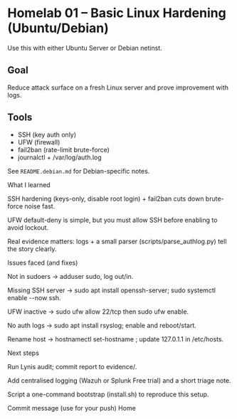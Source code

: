
# Homelab 01 – Basic Linux Hardening (Ubuntu/Debian)

Use this with either Ubuntu Server or Debian netinst.

## Goal
Reduce attack surface on a fresh Linux server and prove improvement with logs.

## Tools
- SSH (key auth only)
- UFW (firewall)
- fail2ban (rate-limit brute-force)
- journalctl + /var/log/auth.log

See `README.debian.md` for Debian-specific notes.

What I learned

SSH hardening (keys-only, disable root login) + fail2ban cuts down brute-force noise fast.

UFW default-deny is simple, but you must allow SSH before enabling to avoid lockout.

Real evidence matters: logs + a small parser (scripts/parse_authlog.py) tell the story clearly.

Issues faced (and fixes)

Not in sudoers → adduser <me> sudo, log out/in.

Missing SSH server → sudo apt install openssh-server; sudo systemctl enable --now ssh.

UFW inactive → sudo ufw allow 22/tcp then sudo ufw enable.

No auth logs → sudo apt install rsyslog; enable and reboot/start.

Rename host → hostnamectl set-hostname <newname>; update 127.0.1.1 in /etc/hosts.

Next steps

Run Lynis audit; commit report to evidence/.

Add centralised logging (Wazuh or Splunk Free trial) and a short triage note.

Script a one-command bootstrap (install.sh) to reproduce this setup.

Commit message (use for your push)
Home

